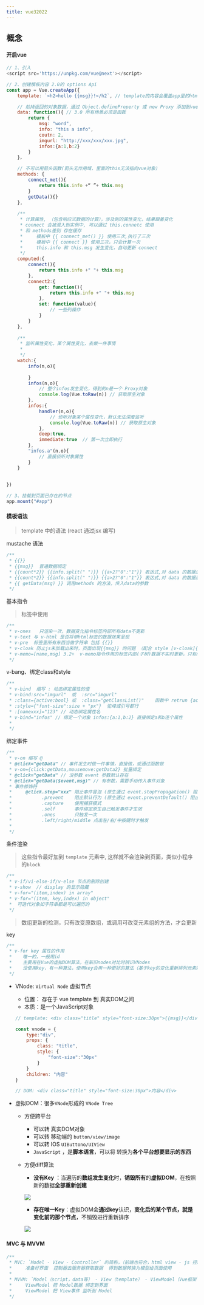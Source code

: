 ```yaml
---
title: vue32022
---
```

## 概念

<!-- ---------------------------day54 -->
#### 开启vue

```javascript
// 1、引入
<script src='https://unpkg.com/vue@next'></script>

// 2、创建模板内容 2.0的 options Api
const app = Vue.createApp({
    template: `<h2>hello {{msg}}!</h2`, // template的内容会覆盖app里的html，如果没写 temp vue将挂载节点里的html作为熏染模板，

    // 劫持返回的对象数据，通过 Object.defineProperty 或 new Proxy 添加到vue的响应式系统
    data: function(){ // 3.0 所有场景必须是函数 
        return {
            msg: "word",
            info: "this a info",
            coutn: 2,
            imgurl: "http://xxx/xxx/xxx.jpg",
            infos:{a:1,b:2}
        }
    }，

    // 不可以用箭头函数(箭头无作用域，里面的this无法指向vue对象)
    methods: {
        connect_met(){
            return this.info +“ ”+ this.msg
        }
        getData(){} 
    },
    
    /**
     * 计算属性, （包含响应式数据的计算），涉及到的属性变化，结果跟着变化
     * connect 会被混入到实例中, 可以通过 this.connetc 使用
     * 和 methods差别 存在缓存
     *     模板中 {{ connect_met() }} 使用三次,执行了三次
     *     模板中 {{ connect }} 使用三次，只会计算一次
     *     this.info 和 this.msg 发生变化，自动更新 connect
     */
    computed:{
        connect(){
            return this.info +" "+ this.msg
        },
        connect2:{
            get: function(){
                return this.info +" "+ this.msg
            },
            set: function(value){
                // 一些列操作
            }
        }
    },
        
    /**
     * 监听属性变化，某个属性变化，去做一件事情
     *
     */
    watch:{
        info(n,o){
            
        }
        infos(n,o){
            // 整个infos发生变化，得到的n是一个 Proxy对象
            console.log(Vue.toRaw(n)) // 获取原生对象
        },
        infos:{
            handler(n,o){
                // 侦听对象某个属性变化，默认无法深度监听
                console.log(Vue.toRaw(n)) // 获取原生对象
            },
            deep:true,
            immediate:true  // 第一次立即执行
        },
        "infos.a"(n,o){
            // 直接侦听对象属性
        }
    }
    
 
})

// 3、挂载到页面已存在的节点
app.mount("#app")

```

#### 模板语法 
> template 中的语法  (react 通过jsx 编写)

mustache 语法
```javascript
/**
 * {{}}
 * {{msg}}  普通数据绑定
 * {{count*2}} {{info.split(" ")}} {{a>2?"0":"1"}} 表达式,对 data 的数据进行加工再渲染
 * {{count*2}} {{info.split(" ")}} {{a>2?"0":"1"}} 表达式,对 data 的数据进行加工再渲染
 * {{ getData(msg) }} 调用methods 的方法，传入data的参数
 */
```

基本指令

>   标签中使用 

```javascript
/**
 * v-ones   只渲染一次，数据变化指令标签内部所有data不更新
 * v-text 与 v-html 是否将带html标签的数据效果呈现
 * v-pre  标签里所有东西当做字符串 包括 {{}}
 * v-cloak 防止js未加载出来时，页面出现{{msg}} 的问题 （配合 style [v-cloak]{display:none} 才行） 
 * v-memo=[name,msg] 3.2+  v-memo指令作用的标签内部(子树)数据不实时更新，只有name 或 msg数据变化了，再一起更新
 */
```

v-bang、绑定class和style
```javascript
/**
 * v-bind  缩写 : 动态绑定属性的值
 * v-bind:src="imgurl"  或  :src="imgurl"  
 * :class={active:bool} 或  :class="getClassList()"    函数中 retrun {active:true,msg:false}
 * :style={"font-size":size + "px"}  驼峰或引号都行
 * :[namexxx]="123" // 动态绑定属性名
 * v-bind="infos" // 绑定一个对象 infos:{a:1,b:2} 直接绑定a和b连个属性
 *
 */
```

绑定事件

```javascript
/**
 * v-on 缩写 @
 * @click="getData" // 事件发生时做一件事情，直接做，或通过函数做
 * v-on={click:getData,mousemove:getData2} 批量绑定
 * @click="getData" // 没参数 event 参数默认存在
 * @click="getData($event,msg)" // 有参数，需要手动传入事件对象
 * 事件修饰符
 *     @click.stop="xxx" 阻止事件冒泡 (原生通过 event.stopPropagation() 阻止)	
 *	         .prevent    阻止默认行为	(原生通过 event.preventDefault() 阻止)	
 *           .capture    使用捕获模式
 *           .self       事件绑定原生自己触发事件才生效
 *           .ones       只触发一次
 *           .left/right/middle 点击左/右/中按键时才触发
 *
 */
```

条件渲染

>   这些指令最好加到 `template` 元素中, 这样就不会渲染到页面，类似小程序的`block`

```javascript
/**
 * v-if/vi-else-if/v-else 节点的删除创建
 * v-show  // display 的显示隐藏
 * v-for="(item,index) in array"  
 * v-for="(item, key,index) in object"	
 * 	可迭代对象如字符串都是可以遍历的
 */
```

>   数组更新的检测，只有改变原数组，或调用可改变元素组的方法，才会更新

key

```javascript
/**
 * v-for key 属性的作用
 * 	  唯一的，一般用id 
 *	  主要用在Vue的虚拟DOM算法，在新旧nodes对比时辨识VNodes
 *    没使用key，有一种算法，使用key会用一种更好的算法（基于key的变化重新排列元素顺序，并移除不存在的元素）
 */
```

-   VNode: `Virtual Node` 虚拟节点

    -   位置： 存在于 vue template  到  真实DOM之间
    -   本质：是一个JavaScript对象

    ```javascript
    // template: <div class="title" style="font-size:30px">{{msg}}</div>
    
    const vnode = {
        type:"div",
        props: {
            class: "title",
            style: {
                "font-size":"30px"
            }
        }
        children: "内容"
    }
    
    // DOM: <div class="title" style="font-size:30px">内容</div>
    ```

-   虚拟DOM：很多`VNode`形成的 `VNode Tree`

    -   方便跨平台

        -   可以转 真实DOM对象
        -   可以转 移动端的 `button/view/image`
        -   可以转 IOS `UIButtono/UIView`
        -   `JavaScript` ，是**脚本语言**，可以将 转换为**各个平台想要显示的东西**

    -   方便diff算法 

        -   **没有Key** ：当遍历的**数组发生变化**时，**销毁所有**的**虚拟DOM**，在按照新的数据**全部重新创建**

        ![](../../../static/img/not-key.jpg)

        -   **存在唯一Key**：虚拟DOM会**通过key**认识，**变化后的某个节点，就是变化前的那个节点**，不销毁进行重新排序

        ![](../../../static/img/has-key.jpg)







#### MVC 与 MVVM

```javascript
/**
 * MVC: `Model - View - Controller` 的简称，（前端也符合，html view - js 控制器）
 *     准备好界面  控制器去服务器获取数据  得到数据转换为模型给页面使用
 *
 * MVVM: `Model（script，data等） - View（template） - ViewModel（Vue框架`） 的简称 ，Vue给Model和View建立桥梁 
 *     ViewModel 把 Model数据 绑定到界面
 *     ViewModel 把 View事件 监听到 Model
 */
```
